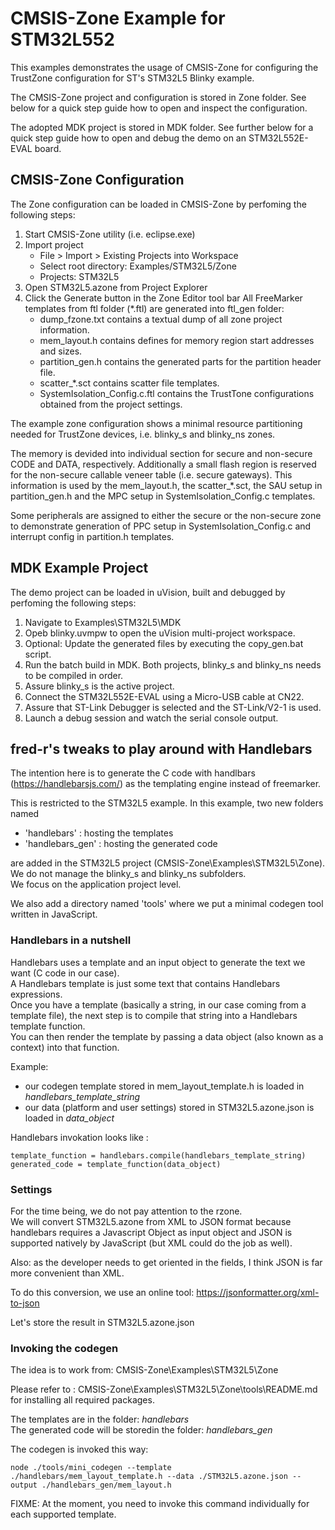 CMSIS-Zone Example for STM32L552
================================

This examples demonstrates the usage of CMSIS-Zone for configuring the
TrustZone configuration for ST's STM32L5 Blinky example.

The CMSIS-Zone project and configuration is stored in Zone folder. See below for
a quick step guide how to open and inspect the configuration.

The adopted MDK project is stored in MDK folder. See further below for a quick step
guide how to open and debug the demo on an STM32L552E-EVAL board.


CMSIS-Zone Configuration
------------------------

The Zone configuration can be loaded in CMSIS-Zone by perfoming the following steps:

1. Start CMSIS-Zone utility (i.e. eclipse.exe)
2. Import project
   - File > Import > Existing Projects into Workspace
   - Select root directory: Examples/STM32L5/Zone
   - Projects: STM32L5
3. Open STM32L5.azone from Project Explorer
4. Click the Generate button in the Zone Editor tool bar
   All FreeMarker templates from ftl folder (\*.ftl) are generated into ftl_gen folder:
   - dump_fzone.txt contains a textual dump of all zone project information.
   - mem_layout.h contains defines for memory region start addresses and sizes.
   - partition_gen.h contains the generated parts for the partition header file.
   - scatter_\*.sct contains scatter file templates.
   - SystemIsolation_Config.c.ftl contains the TrustTone configurations obtained from the project settings.
   
The example zone configuration shows a minimal resource partitioning needed for
TrustZone devices, i.e. blinky_s and blinky_ns zones.

The memory is devided into
individual section for secure and non-secure CODE and DATA, respectively. Additionally
a small flash region is reserved for the non-secure callable veneer table (i.e. secure
gateways). This information is used by the mem_layout.h, the scatter_\*.sct, the SAU setup
in partition_gen.h and the MPC setup in SystemIsolation_Config.c templates.

Some peripherals are assigned to either the secure or the non-secure zone to demonstrate
generation of PPC setup in SystemIsolation_Config.c and interrupt config in partition.h
templates.


MDK Example Project
-------------------

The demo project can be loaded in uVision, built and debugged by perfoming the
following steps:

1. Navigate to Examples\STM32L5\MDK
2. Opeb blinky.uvmpw to open the uVision multi-project workspace.
3. Optional: Update the generated files by executing the copy_gen.bat script.
4. Run the batch build in MDK.
   Both projects, blinky_s and blinky_ns needs to be compiled in order.
5. Assure blinky_s is the active project.
6. Connect the STM32L552E-EVAL using a Micro-USB cable at CN22.
7. Assure that ST-Link Debugger is selected and the ST-Link/V2-1 is used.
8. Launch a debug session and watch the serial console output.


fred-r's tweaks to play around with Handlebars
----------------------------------------------

The intention here is to generate the C code with handlbars (https://handlebarsjs.com/) as the templating engine instead of freemarker.

This is restricted to the STM32L5 example.
In this example, two new folders named 
* 'handlebars' : hosting the templates
* 'handlebars_gen' : hosting the generated code  

are added in the STM32L5 project (CMSIS-Zone\Examples\STM32L5\Zone).  
We do not manage the blinky_s and blinky_ns subfolders.  
We focus on the application project level.

We also add a directory named 'tools' where we put a minimal codegen tool written in JavaScript.

### Handlebars in a nutshell

Handlebars uses a template and an input object to generate the text we want (C code in our case).   
A Handlebars template is just some text that contains Handlebars expressions.  
Once you have a template (basically a string, in our case coming from a template file), the next step is to compile that string into a Handlebars template function.   
You can then render the template by passing a data object (also known as a context) into that function.

Example:
* our codegen template stored in mem_layout_template.h is loaded in *handlebars_template_string*  
* our data (platform and user settings) stored in STM32L5.azone.json is loaded in *data_object*

Handlebars invokation looks like :
```
template_function = handlebars.compile(handlebars_template_string)
generated_code = template_function(data_object)
```


### Settings

For the time being, we do not pay attention to the rzone.  
We will convert STM32L5.azone from XML to JSON format because handlebars requires a Javascript Object as input object and JSON is supported natively by JavaScript (but XML could do the job as well).

Also: as the developer needs to get oriented in the fields, I think JSON is far more convenient than XML.


To do this conversion, we use an online tool: https://jsonformatter.org/xml-to-json

Let's store the result in STM32L5.azone.json

### Invoking the codegen

The idea is to work from: CMSIS-Zone\Examples\STM32L5\Zone  

Please refer to : CMSIS-Zone\Examples\STM32L5\Zone\tools\README.md  
for installing all required packages.

The templates are in the folder: *handlebars*  
The generated code will be storedin the folder: *handlebars_gen* 

The codegen is invoked this way:  

```
node ./tools/mini_codegen --template ./handlebars/mem_layout_template.h --data ./STM32L5.azone.json --output ./handlebars_gen/mem_layout.h
```

FIXME: At the moment, you need to invoke this command individually for each supported template.